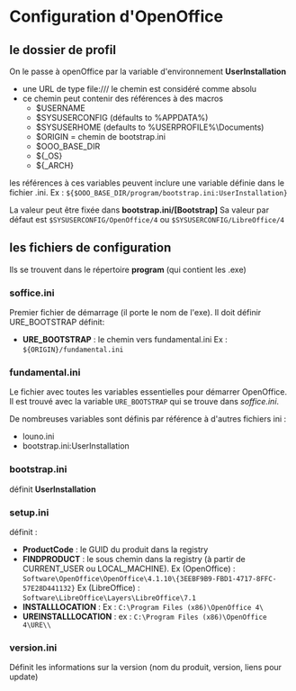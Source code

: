 # Configuration d'OpenOffice

## le dossier de profil

On le passe à openOffice par la variable d'environnement **UserInstallation**
- une URL de type file:/// le chemin est considéré comme absolu
- ce chemin peut contenir des références à des macros
    - $USERNAME
    - $SYSUSERCONFIG (défaults to %APPDATA%)
    - $SYSUSERHOME (defaults to %USERPROFILE%\Documents)
    - $ORIGIN = chemin de bootstrap.ini
    - $OOO_BASE_DIR
    - ${_OS}
    - ${_ARCH}

les références à ces variables peuvent inclure une variable définie dans le fichier .ini.
Ex : `${$OOO_BASE_DIR/program/bootstrap.ini:UserInstallation}`

La valeur peut être fixée dans **bootstrap.ini/[Bootstrap]** 
Sa valeur par défaut est `$SYSUSERCONFIG/OpenOffice/4` ou `$SYSUSERCONFIG/LibreOffice/4`

## les fichiers de configuration

Ils se trouvent dans le répertoire **program** (qui contient les .exe)

### soffice.ini
Premier fichier de démarrage (il porte le nom de l'exe). Il doit définir URE_BOOTSTRAP
définit:
- **URE_BOOTSTRAP** : le chemin vers fundamental.ini Ex : `${ORIGIN}/fundamental.ini`

### fundamental.ini
Le fichier avec toutes les variables essentielles pour démarrer OpenOffice. Il est trouvé 
avec la variable `URE_BOOTSTRAP` qui se trouve dans *soffice.ini*.

De nombreuses variables sont définis par référence à d'autres fichiers ini :
- louno.ini
- bootstrap.ini:UserInstallation

### bootstrap.ini
définit **UserInstallation**

### setup.ini
définit :
- **ProductCode** : le GUID du produit dans la registry
- **FINDPRODUCT** : le sous chemin dans la registry (à partir de CURRENT_USER ou LOCAL_MACHINE).
  Ex (OpenOffice) : `Software\OpenOffice\OpenOffice\4.1.10\{3EEBF9B9-FBD1-4717-8FFC-57E28D441132}` 
  Ex (LibreOffice) : `Software\LibreOffice\Layers\LibreOffice\7.1`
- **INSTALLLOCATION** : Ex : `C:\Program Files (x86)\OpenOffice 4\`
- **UREINSTALLLOCATION** : ex : `C:\Program Files (x86)\OpenOffice 4\URE\\`

### version.ini
Définit les informations sur la version (nom du produit, version, liens pour update)